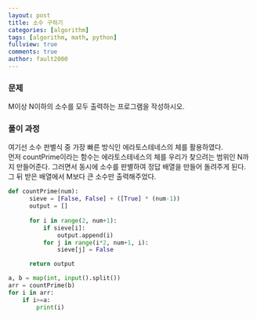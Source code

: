 ```yaml
---
layout: post
title: 소수 구하기
categories: [algorithm]
tags: [algorithm, math, python]
fullview: true
comments: true
author: fault2000
---
```


<h3>문제</h3>
M이상 N이하의 소수를 모두 출력하는 프로그램을 작성하시오.

<h3>풀이 과정</h3>
여기선 소수 판별식 중 가장 빠른 방식인 에라토스테네스의 체를 활용하였다.<br>
먼저 countPrime이라는 함수는 에라토스테네스의 체를 우리가 찾으려는 범위인 N까지 만들어준다. 그러면서 동시에 소수를 판별하여 정답 배열을 만들어 돌려주게 된다.<br>
그 뒤 받은 배열에서 M보다 큰 소수만 출력해주었다.

```python
def countPrime(num):
      sieve = [False, False] + ([True] * (num-1))
      output = []
      
      for i in range(2, num+1):
          if sieve[i]:
              output.append(i)
          for j in range(i*2, num+1, i):
              sieve[j] = False

      return output

a, b = map(int, input().split())
arr = countPrime(b)
for i in arr:
    if i>=a:
        print(i)
```